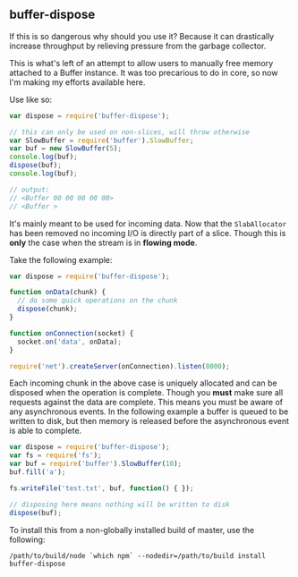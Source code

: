 ## buffer-dispose

If this is so dangerous why should you use it? Because it can drastically
increase throughput by relieving pressure from the garbage collector.

This is what's left of an attempt to allow users to manually free memory
attached to a Buffer instance. It was too precarious to do in core, so now I'm
making my efforts available here.

Use like so:

```javascript
var dispose = require('buffer-dispose');

// this can only be used on non-slices, will throw otherwise
var SlowBuffer = require('buffer').SlowBuffer;
var buf = new SlowBuffer(5);
console.log(buf);
dispose(buf);
console.log(buf);

// output:
// <Buffer 00 00 00 00 00>
// <Buffer >
```

It's mainly meant to be used for incoming data. Now that the `SlabAllocator` has
been removed no incoming I/O is directly part of a slice. Though this is
**only** the case when the stream is in **flowing mode**.

Take the following example:

```javascript
var dispose = require('buffer-dispose');

function onData(chunk) {
  // do some quick operations on the chunk
  dispose(chunk);
}

function onConnection(socket) {
  socket.on('data', onData);
}

require('net').createServer(onConnection).listen(8000);
```

Each incoming chunk in the above case is uniquely allocated and can be disposed
when the operation is complete. Though you **must** make sure all requests
against the data are complete. This means you must be aware of any asynchronous
events. In the following example a buffer is queued to be written to disk, but
then memory is released before the asynchronous event is able to complete.

```javascript
var dispose = require('buffer-dispose');
var fs = require('fs');
var buf = require('buffer').SlowBuffer(10);
buf.fill('a');

fs.writeFile('test.txt', buf, function() { });

// disposing here means nothing will be written to disk
dispose(buf);
```

To install this from a non-globally installed build of master, use the
following:

```
/path/to/build/node `which npm` --nodedir=/path/to/build install buffer-dispose
```
